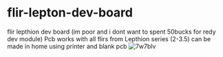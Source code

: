 # flir-lepton-dev-board
flir lepthion dev board (im poor and i dont want to spent 50bucks for redy dev module) 
Pcb works with all flirs from Lepthion series (2-3.5)
can be made in home using printer and blank pcb
![7w7blv](https://github.com/KerisFurr/flir-lepton-dev-board/assets/86082477/b23c4baa-654c-4b95-913d-bf5d7669791e)
